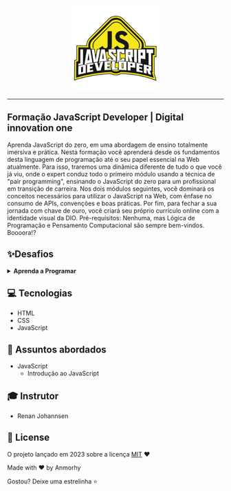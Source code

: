 <p align="center">
    <img width="200" src="./assets/js.png">
</p>

-------
## Formação JavaScript Developer | Digital innovation one 

Aprenda JavaScript do zero, em uma abordagem de ensino totalmente imersiva e prática. Nesta formação você aprenderá desde os fundamentos desta linguagem de programação até o seu papel essencial na Web atualmente. Para isso, traremos uma dinâmica diferente de tudo o que você já viu, onde o expert conduz todo o primeiro módulo usando a técnica de "pair programming", ensinando o JavaScript do zero para um profissional em transição de carreira. Nos dois módulos seguintes, você dominará os conceitos necessários para utilizar o JavaScript na Web, com ênfase no consumo de APIs, convenções e boas práticas. Por fim, para fechar a sua jornada com chave de ouro, você criará seu próprio currículo online com a identidade visual da DIO. Pré-requisitos: Nenhuma, mas Lógica de Programação e Pensamento Computacional são sempre bem-vindos. Boooora!? 

## ✨Desafios
<details>
    <summary><strong>Aprenda a Programar</strong></summary>
    <br />
    <div align="left">
        <table border=1>
            <tr>
                <th colspan="3"><a href="">01_Primeiros Passos JavaScipt</a></th>
            </tr>
            <tr>
                <th>Desafio</th>
                <th>Solução</th>
                <th>Status</th>
            </tr>
            <tr>
                <td>Desafio_Valor de uma viagem</td>
                <td><a href="">Código</a></td>
                <td align="center">✔️</td>
            </tr> 
            <tr>
                <td>Desafio_Valor de uma viagem com tipo de combustivel</td>
                <td><a href="">Código</a></td>
                <td align="center">✔️</td>
            </tr> 
            <tr>
                <td>Desafio_Valor da media do aluno</td>
                <td><a href="">Código</a></td>
                <td align="center">✔️</td>
            </tr> 
            <tr>
                <td>Desafio_Calcular IMC</td>
                <td><a href="">Código</a></td>
                <td align="center">✔️</td>
            </tr>      
            <tr>
                <td>Desafio_Calcular Desconto</td>
                <td><a href="">Código</a></td>
                <td align="center">✔️</td>
            </tr>   
            <tr>
                <th colspan="3"><a href="">02_Conhecendo Funções</a></th>
            </tr>                     
            <tr>
                <td>Poder Função</td>
                <td><a href="">Código</a></td>
                <td align="center">✔️</td>
            </tr>
            <tr>
                <td>Desafio_Classificar IMC</td>
                <td><a href="">Código</a></td>
                <td align="center">✔️</td>
            </tr>
            <tr>
                <td>Desafio_Verificar Idade</td>
                <td><a href="">Código</a></td>
                <td align="center">✔️</td>
            </tr>
            <tr>
                <td>Desafio_Aplicar Desconto</td>
                <td><a href="">Código</a></td>
                <td align="center">✔️</td>
            </tr>   
            <tr>
                <th colspan="3"><a href="">03_Objetos e Classes</a></th>
            </tr>  
            <tr>
                <td>Desafio_Carros</td>
                <td><a href="">Código</a></td>
                <td align="center">✔️</td>
            </tr>   
            <tr>
                <td>Desafio_IMC</td>
                <td><a href="">Código</a></td>
                <td align="center">✔️</td>
            </tr>                 
        </table>  
    </div>
</details>

## 💻 Tecnologias
- HTML
- CSS
- JavaScript

## 💬 Assuntos abordados

- JavaScript
    - Introdução ao JavaScript

## 🎓 Instrutor
 - Renan Johannsen

## 📜 License

O projeto lançado em 2023 sobre a licença [MIT](./LICENSE) ❤️ 

Made with ♥ by Anmorhy

Gostou? Deixe uma estrelinha ⭐
